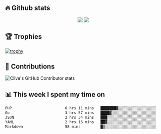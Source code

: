 ## &#128293; Github stats

<!-- GitHub Readme Streak Stats - https://github.com/DenverCoder1/github-readme-streak-stats -->
<p align="center">

<picture>
  <source 
    srcset="https://github-readme-stats.vercel.app/api?username=clivewalkden&count_private=true&show_icons=true&theme=darcula"
    media="(prefers-color-scheme: dark)"
  />
  <source
    srcset="https://github-readme-stats.vercel.app/api?username=clivewalkden&count_private=true&show_icons=true&theme=calm"
    media="(prefers-color-scheme: light), (prefers-color-scheme: no-preference)"
  />
  <img src="https://github-readme-stats.vercel.app/api?username=clivewalkden&count_private=true&show_icons=true&theme=darcula" />
</picture>

<a href="https://git.io/streak-stats" target="_blank">
  <img src="http://github-readme-streak-stats.herokuapp.com?user=clivewalkden&theme=darcula&date_format=j%20M%5B%20Y%5D" />
</a>

</p>

## &#127942; Trophies
[![trophy](https://github-profile-trophy.vercel.app/?username=clivewalkden&theme=onedark)](https://github.com/clivewalkden/github-profile-trophy)

## &#129309; Contributions
![Clive's GitHub Contributor stats](https://github-contributor-stats.vercel.app/api?username=clivewalkden)

## &#128202; This week I spent my time on
<!--START_SECTION:waka-->

```txt
PHP                        6 hrs 11 mins   ███████▓░░░░░░░░░░░░░░░░░   30.05 %
Go                         3 hrs 57 mins   ████▓░░░░░░░░░░░░░░░░░░░░   19.22 %
JSON                       2 hrs 34 mins   ███░░░░░░░░░░░░░░░░░░░░░░   12.48 %
YAML                       2 hrs 16 mins   ██▓░░░░░░░░░░░░░░░░░░░░░░   11.05 %
Markdown                   58 mins         █▒░░░░░░░░░░░░░░░░░░░░░░░   04.72 %
```

<!--END_SECTION:waka-->

